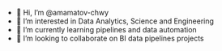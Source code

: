 - 👋 Hi, I’m @amamatov-chwy
- 👀 I’m interested in Data Analytics, Science and Engineering
- 🌱 I’m currently learning pipelines and data automation
- 💞️ I’m looking to collaborate on BI data pipelines projects
